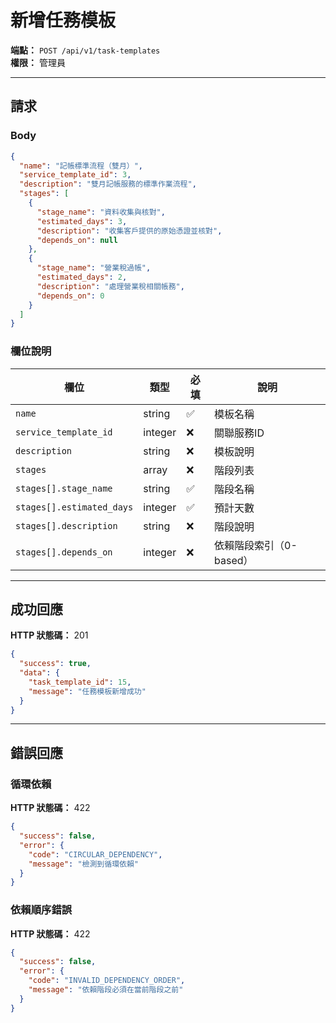 # 新增任務模板

**端點：** `POST /api/v1/task-templates`  
**權限：** 管理員

---

## 請求

### Body
```json
{
  "name": "記帳標準流程（雙月）",
  "service_template_id": 3,
  "description": "雙月記帳服務的標準作業流程",
  "stages": [
    {
      "stage_name": "資料收集與核對",
      "estimated_days": 3,
      "description": "收集客戶提供的原始憑證並核對",
      "depends_on": null
    },
    {
      "stage_name": "營業稅過帳",
      "estimated_days": 2,
      "description": "處理營業稅相關帳務",
      "depends_on": 0
    }
  ]
}
```

### 欄位說明
| 欄位 | 類型 | 必填 | 說明 |
|-----|------|------|------|
| `name` | string | ✅ | 模板名稱 |
| `service_template_id` | integer | ❌ | 關聯服務ID |
| `description` | string | ❌ | 模板說明 |
| `stages` | array | ❌ | 階段列表 |
| `stages[].stage_name` | string | ✅ | 階段名稱 |
| `stages[].estimated_days` | integer | ✅ | 預計天數 |
| `stages[].description` | string | ❌ | 階段說明 |
| `stages[].depends_on` | integer | ❌ | 依賴階段索引（0-based）|

---

## 成功回應

**HTTP 狀態碼：** 201

```json
{
  "success": true,
  "data": {
    "task_template_id": 15,
    "message": "任務模板新增成功"
  }
}
```

---

## 錯誤回應

### 循環依賴
**HTTP 狀態碼：** 422
```json
{
  "success": false,
  "error": {
    "code": "CIRCULAR_DEPENDENCY",
    "message": "檢測到循環依賴"
  }
}
```

### 依賴順序錯誤
**HTTP 狀態碼：** 422
```json
{
  "success": false,
  "error": {
    "code": "INVALID_DEPENDENCY_ORDER",
    "message": "依賴階段必須在當前階段之前"
  }
}
```





